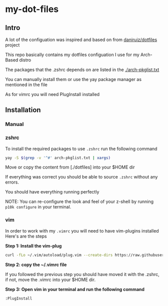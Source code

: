 # my-dot-files


## Intro

A lot of the configuation was inspired and based on from [daniruiz/dotfiles](https://github.com/daniruiz/dotfiles) project

This repo basically contains my dotfiles configuation I use for my Arch-Based distro

The packages that the .zshrc depends on are listed in the [./arch-pkglist.txt](./arch-pkglist.txt)

You can manually install them or use the yay package manager as  mentioned in the file

As for vimrc you will need PlugInstall installed

## Installation 

### Manual

### zshrc

To install the required packages to use `.zshrc` run the following command

```bash
yay -S $(grep -v '^#' arch-pkglist.txt | xargs)
```

Move or copy the content from [./dotfiles] into your $HOME dir

If everything was correct you should be able to source `.zshrc` without any errors.

You should have everything running perfectly 

NOTE: You can re-configure the look and feel of your z-shell by running `p10k configure`
in your terminal.

### vim

In order to work with my `.vimrc` you will need to have vim-plugins installed
Here's are the steps 

**Step 1: Install the vim-plug**
```bash
curl -fLo ~/.vim/autoload/plug.vim --create-dirs https://raw.githubusercontent.com/junegunn/vim-plug/master/plug.vim
```

**Step 2: copy the ~/.vimrc file**

If you followed the previous step you should have moved it with the .zshrc, if not, move the .vimrc into your $HOME dir.

**Step 3: Open vim in your terminal and run the following command**

```
:PlugInstall
```

